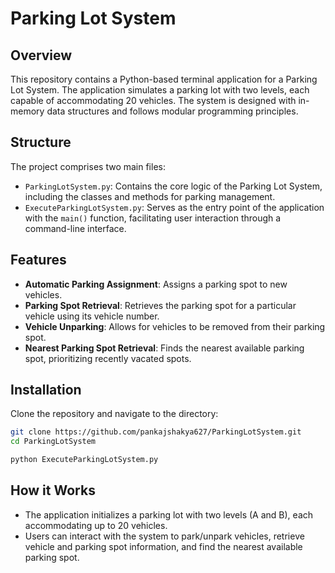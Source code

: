 # Parking Lot System

## Overview
This repository contains a Python-based terminal application for a Parking Lot System. The application simulates a parking lot with two levels, each capable of accommodating 20 vehicles. The system is designed with in-memory data structures and follows modular programming principles.

## Structure
The project comprises two main files:
- `ParkingLotSystem.py`: Contains the core logic of the Parking Lot System, including the classes and methods for parking management.
- `ExecuteParkingLotSystem.py`: Serves as the entry point of the application with the `main()` function, facilitating user interaction through a command-line interface.

## Features
- **Automatic Parking Assignment**: Assigns a parking spot to new vehicles.
- **Parking Spot Retrieval**: Retrieves the parking spot for a particular vehicle using its vehicle number.
- **Vehicle Unparking**: Allows for vehicles to be removed from their parking spot.
- **Nearest Parking Spot Retrieval**: Finds the nearest available parking spot, prioritizing recently vacated spots.

## Installation
Clone the repository and navigate to the directory:

```bash
git clone https://github.com/pankajshakya627/ParkingLotSystem.git
cd ParkingLotSystem

python ExecuteParkingLotSystem.py


```
## How it Works
- The application initializes a parking lot with two levels (A and B), each accommodating up to 20 vehicles.
- Users can interact with the system to park/unpark vehicles, retrieve vehicle and parking spot information, and find the nearest available parking spot.
